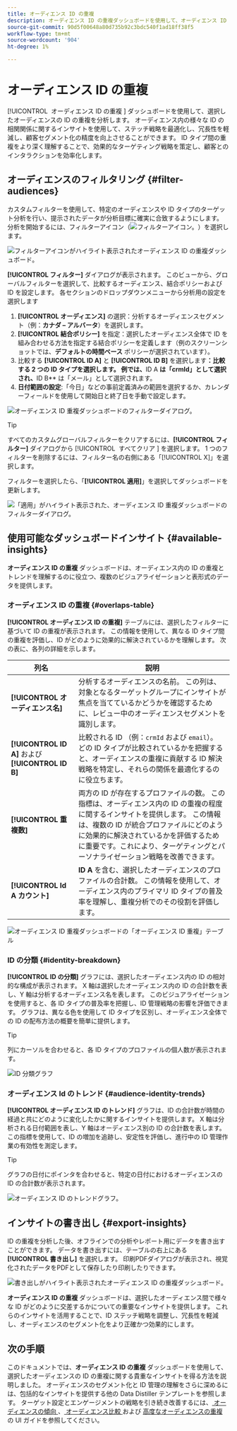```yaml
---
title: オーディエンス ID の重複
description: オーディエンス ID の重複ダッシュボードを使用して、オーディエンス ID の重複を分析する方法を説明します。 オーディエンスをフィルタリングし、結合ポリシーを指定し、ID 関係を調べて、データ駆動型の決定を行います。
source-git-commit: 90d5f00648a80d735b92c3bdc540f1ad18ff38f5
workflow-type: tm+mt
source-wordcount: '904'
ht-degree: 1%

---
```


# オーディエンス ID の重複

[!UICONTROL &#x200B; オーディエンス ID の重複 &#x200B;] ダッシュボードを使用して、選択したオーディエンスの ID の重複を分析します。 オーディエンス内の様々な ID の相関関係に関するインサイトを使用して、ステッチ戦略を最適化し、冗長性を軽減し、顧客セグメント化の精度を向上させることができます。 ID タイプ間の重複をより深く理解することで、効果的なターゲティング戦略を策定し、顧客とのインタラクションを効率化します。

## オーディエンスのフィルタリング {#filter-audiences}

カスタムフィルターを使用して、特定のオーディエンスや ID タイプのターゲット分析を行い、提示されたデータが分析目標に確実に合致するようにします。 分析を開始するには、フィルターアイコン（![ フィルターアイコン。](../../../images/icons/filter-icon-white.png)）を選択します。

![ フィルターアイコンがハイライト表示されたオーディエンス ID の重複ダッシュボード。](../../images/sql-insights-query-pro-mode/templates/audience-identity-overlaps-filter-icon.png)

**[!UICONTROL フィルター]** ダイアログが表示されます。 このビューから、グローバルフィルターを選択して、比較するオーディエンス、結合ポリシーおよび ID を設定します。 各セクションのドロップダウンメニューから分析用の設定を選択します

1. **[!UICONTROL オーディエンス]** の選択：分析するオーディエンスセグメント（例：**カナダ – アルバータ**）を選択します。
2. **[!UICONTROL 結合ポリシー]** を指定：選択したオーディエンス全体で ID を組み合わせる方法を指定する結合ポリシーを定義します（例のスクリーンショットでは、**デフォルトの時間ベース** ポリシーが選択されています）。
3. 比較する **[!UICONTROL ID A]** と **[!UICONTROL ID B]** を選択します&#x200B;**：比較する 2 つの ID タイプを選択します。 例では、**&#x200B;ID A **&#x200B; は「crmId」として選択され、**&#x200B;ID B** は「メール」として選択されます。
4. **日付範囲の設定**:「今日」などの事前定義済みの範囲を選択するか、カレンダーフィールドを使用して開始日と終了日を手動で設定します。

![ オーディエンス ID 重複ダッシュボードのフィルターダイアログ。](../../images/sql-insights-query-pro-mode/templates/audience-identity-overlaps-filters-dialog.png)

>[!TIP]
>
>すべてのカスタムグローバルフィルターをクリアするには、**[!UICONTROL フィルター]** ダイアログから [!UICONTROL &#x200B; すべてクリア &#x200B;] を選択します。 1 つのフィルターを削除するには、フィルター名の右側にある「[!UICONTROL X]」を選択します。

フィルターを選択したら、「**[!UICONTROL 適用]**」を選択してダッシュボードを更新します。

![ 「適用」がハイライト表示された、オーディエンス ID 重複ダッシュボードのフィルターダイアログ。](../../images/sql-insights-query-pro-mode/templates/audience-identity-overlaps-apply-filters.png)

## 使用可能なダッシュボードインサイト {#available-insights}

**オーディエンス ID の重複** ダッシュボードは、オーディエンス内の ID の重複とトレンドを理解するのに役立つ、複数のビジュアライゼーションと表形式のデータを提供します。

### オーディエンス ID の重複 {#overlaps-table}

**[!UICONTROL オーディエンス ID の重複]** テーブルには、選択したフィルターに基づいて ID の重複が表示されます。 この情報を使用して、異なる ID タイプ間の重複を評価し、ID がどのように効果的に解決されているかを理解します。 次の表に、各列の詳細を示します。

| 列名 | 説明 |
|-----------------|-------------------------------|
| **[!UICONTROL オーディエンス名]** | 分析するオーディエンスの名前。 この列は、対象となるターゲットグループにインサイトが焦点を当てているかどうかを確認するために、レビュー中のオーディエンスセグメントを識別します。 |
| **[!UICONTROL ID A]** および **[!UICONTROL ID B]** | 比較される ID （例：`crmId` および `email`）。 どの ID タイプが比較されているかを把握すると、オーディエンスの重複に貢献する ID 解決戦略を特定し、それらの関係を最適化するのに役立ちます。 |
| **[!UICONTROL 重複数]** | 両方の ID が存在するプロファイルの数。 この指標は、オーディエンス内の ID の重複の程度に関するインサイトを提供します。 この情報は、複数の ID が統合プロファイルにどのように効果的に解決されているかを評価するために重要です。これにより、ターゲティングとパーソナライゼーション戦略を改善できます。 |
| **[!UICONTROL Id A カウント]** | **ID A** を含む、選択したオーディエンスのプロファイルの合計数。 この情報を使用して、オーディエンス内のプライマリ ID タイプの普及率を理解し、重複分析でのその役割を評価します。 |

![ オーディエンス ID 重複ダッシュボードの「オーディエンス ID 重複」テーブル ](../../images/sql-insights-query-pro-mode/templates/audience-identity-overlaps-chart.png)

### ID の分類 {#identity-breakdown}

**[!UICONTROL ID の分類]** グラフには、選択したオーディエンス内の ID の相対的な構成が表示されます。 X 軸は選択したオーディエンス内の ID の合計数を表し、Y 軸は分析するオーディエンス名を表します。 このビジュアライゼーションを使用すると、各 ID タイプの普及率を把握し、ID 管理戦略の影響を評価できます。 グラフは、異なる色を使用して ID タイプを区別し、オーディエンス全体での ID の配布方法の概要を簡単に提供します。

>[!TIP]
>
>列にカーソルを合わせると、各 ID タイプのプロファイルの個人数が表示されます。

![ID 分類グラフ ](../../images/sql-insights-query-pro-mode/templates/identity-breakdown-chart.png)

### オーディエンス Id のトレンド {#audience-identity-trends}

**[!UICONTROL オーディエンス ID のトレンド]** グラフは、ID の合計数が時間の経過と共にどのように変化したかに関するインサイトを提供します。 X 軸は分析される日付範囲を表し、Y 軸はオーディエンス別の ID の合計数を表します。 この指標を使用して、ID の増加を追跡し、安定性を評価し、進行中の ID 管理作業の有効性を測定します。

>[!TIP]
>
>グラフの日付にポインタを合わせると、特定の日付におけるオーディエンスの ID の合計数が表示されます。

![ オーディエンス ID のトレンドグラフ。](../../images/sql-insights-query-pro-mode/templates/audience-identity-trends-chart.png)

## インサイトの書き出し {#export-insights}

ID の重複を分析した後、オフラインでの分析やレポート用にデータを書き出すことができます。 データを書き出すには、テーブルの右上にある **[!UICONTROL 書き出し]** を選択します。 印刷PDFダイアログが表示され、視覚化されたデータをPDFとして保存したり印刷したりできます。

![ 書き出しがハイライト表示されたオーディエンス ID の重複ダッシュボード。](../../images/sql-insights-query-pro-mode/templates/audience-identity-overlaps-export.png)

**オーディエンス ID の重複** ダッシュボードは、選択したオーディエンス間で様々な ID がどのように交差するかについての重要なインサイトを提供します。 これらのインサイトを活用することで、ID ステッチ戦略を調整し、冗長性を軽減し、オーディエンスのセグメント化をより正確かつ効果的にします。

## 次の手順

このドキュメントでは、**オーディエンス ID の重複** ダッシュボードを使用して、選択したオーディエンスの ID の重複に関する貴重なインサイトを得る方法を説明しました。 オーディエンスのセグメント化と ID 管理の理解をさらに深めるには、包括的なインサイトを提供する他の Data Distiller テンプレートを参照します。 ターゲット設定とエンゲージメントの戦略を引き続き改善するには、[ オーディエンスの傾向 ](./trends.md)、[ オーディエンス比較 ](./comparison.md) および [ 高度なオーディエンスの重複 ](./overlaps.md) の UI ガイドを参照してください。


